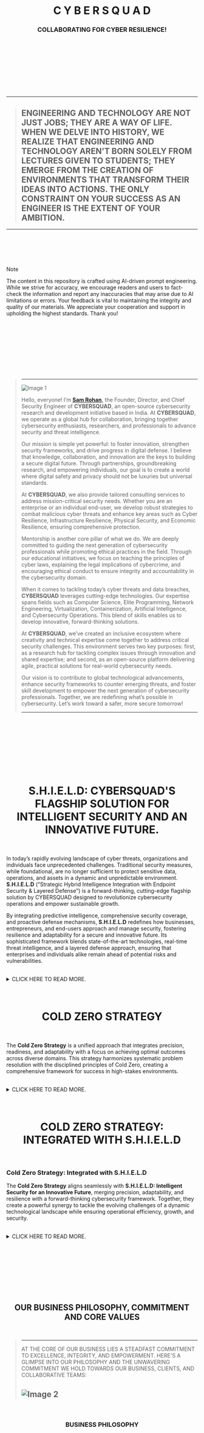 

<br>
<br>
<br>
<br>
<br>
<br>
<br>
<br>



<h1 align="center">C Y B E R S Q U A D</h1>
<h3 align="center">COLLABORATING FOR CYBER RESILIENCE!</h3>


<br>
<br>
<br>
<br>
<br>
<br>
<br>
<br>





----------

> 
> ## ENGINEERING AND TECHNOLOGY ARE NOT JUST JOBS; THEY ARE A WAY OF LIFE. WHEN WE DELVE INTO HISTORY, WE REALIZE THAT ENGINEERING AND TECHNOLOGY AREN'T BORN SOLELY FROM LECTURES GIVEN TO STUDENTS; THEY EMERGE FROM THE CREATION OF ENVIRONMENTS THAT TRANSFORM THEIR IDEAS INTO ACTIONS. THE ONLY CONSTRAINT ON YOUR SUCCESS AS AN ENGINEER IS THE EXTENT OF YOUR AMBITION.
>

----------



<br>
<br>
<br>
<br>


> [!NOTE]
> The content in this repository is crafted using AI-driven prompt engineering. While we strive for accuracy, we encourage readers and users to fact-check the information and report any inaccuracies that may arise due to AI limitations or errors. Your feedback is vital to maintaining the integrity and quality of our materials. We appreciate your cooperation and support in upholding the highest standards. Thank you!




 
 
<br>
<br>
<br>
<br>
<br>
<br>
<br>
<br>


>
> ---
>
>
>  ![Image 1](https://pbs.twimg.com/media/GfPCzmUXoAAajdm?format=jpg&name=900x900)
>
> Hello, everyone! I’m   **[Sam Rohan](https://x.com/_samrohan_),** the Founder, Director, and Chief Security Engineer of **CYBERSQUAD**, an open-source cybersecurity research and development initiative based in India. At **CYBERSQUAD**, we operate as a global hub for collaboration, bringing together cybersecurity enthusiasts, researchers, and professionals to advance security and threat intelligence.  
>
> Our mission is simple yet powerful: to foster innovation, strengthen security frameworks, and drive progress in digital defense. I believe that knowledge, collaboration, and innovation are the keys to building a secure digital future. Through partnerships, groundbreaking research, and empowering individuals, our goal is to create a world where digital safety and privacy should not be luxuries but universal standards.  
>
> At **CYBERSQUAD**, we also provide tailored consulting services to address mission-critical security needs. Whether you are an enterprise or an individual end-user, we develop robust strategies to combat malicious cyber threats and enhance key areas such as Cyber Resilience, Infrastructure Resilience, Physical Security, and Economic Resilience, ensuring comprehensive protection.  
>
> Mentorship is another core pillar of what we do. We are deeply committed to guiding the next generation of cybersecurity professionals while promoting ethical practices in the field. Through our educational initiatives, we focus on teaching the principles of cyber laws, explaining the legal implications of cybercrime, and encouraging ethical conduct to ensure integrity and accountability in the cybersecurity domain.  
>
> When it comes to tackling today’s cyber threats and data breaches, **CYBERSQUAD** leverages cutting-edge technologies. Our expertise spans fields such as Computer Science, Elite Programming, Network Engineering, Virtualization, Containerization, Artificial Intelligence, and Cybersecurity Operations. This blend of skills enables us to develop innovative, forward-thinking solutions.  
>
> At **CYBERSQUAD**, we’ve created an inclusive ecosystem where creativity and technical expertise come together to address critical security challenges. This environment serves two key purposes: first, as a research hub for tackling complex issues through innovation and shared expertise; and second, as an open-source platform delivering agile, practical solutions for real-world cybersecurity needs.  
>
> Our vision is to contribute to global technological advancements, enhance security frameworks to counter emerging threats, and foster skill development to empower the next generation of cybersecurity professionals. Together, we are redefining what’s possible in cybersecurity. Let’s work toward a safer, more secure tomorrow!  
>
>
> ---  
>

 

<br>
<br>
<br>
<br>
<br>
<br>
<br>
<br>

 

<h1 align="center">S.H.I.E.L.D: CYBERSQUAD'S FLAGSHIP SOLUTION FOR INTELLIGENT SECURITY AND AN INNOVATIVE FUTURE.</h1>

<br>

 
In today’s rapidly evolving landscape of cyber threats, organizations and individuals face unprecedented challenges. Traditional security measures, while foundational, are no longer sufficient to protect sensitive data, operations, and assets in a dynamic and unpredictable environment. **S.H.I.E.L.D** (“Strategic Hybrid Intelligence Integration with Endpoint Security & Layered Defense”) is a forward-thinking, cutting-edge flagship solution by CYBERSQUAD designed to revolutionize cybersecurity operations and empower sustainable growth.

By integrating predictive intelligence, comprehensive security coverage, and proactive defense mechanisms, **S.H.I.E.L.D** redefines how businesses, entrepreneurs, and end-users approach and manage security, fostering resilience and adaptability for a secure and innovative future. Its sophisticated framework blends state-of-the-art technologies, real-time threat intelligence, and a layered defense approach, ensuring that enterprises and individuals alike remain ahead of potential risks and vulnerabilities.

<br>

<details>
<summary>CLICK HERE TO READ MORE.</summary>

<br>


### **A Comprehensive, Integrated Solution for Tomorrow’s Challenges**
**S.H.I.E.L.D** is more than a cybersecurity framework; it is an **all-in-one solution** tailored to empower small enterprises, entrepreneurs, and end-users to thrive in an unpredictable future. Designed to foster pioneering research, enterprise growth, academic excellence, skill development, and career advancement, it combines cutting-edge technologies to drive innovation, boost productivity, and ensure security at every level. By addressing the unique needs of diverse stakeholders, **S.H.I.E.L.D** acts as a critical enabler of progress in a complex and rapidly changing world.

### **Who We Support**
S.H.I.E.L.D caters to a wide range of businesses and individuals, including:

- Small Businesses
- Creative Businesses
- Home-Based Businesses
- Part-Time Businesses
- Low-Cost Businesses
- Online Businesses
- Profitable Businesses
- Big Investment Businesses
- Retail Businesses
- Manufacturing Businesses
- Renting Businesses

Each of these categories benefits from our targeted strategies and solutions, allowing them to scale their operations, protect their assets, and adapt to emerging challenges. Whether you are a startup looking for growth opportunities or an established enterprise aiming to optimize your systems, **S.H.I.E.L.D** has you covered.

### **Driving Growth, Ensuring Security, and Fostering Innovation**
Built to guide enterprises, startups, and entrepreneurs toward long-term growth, S.H.I.E.L.D ensures consistent security and success by simplifying operations, enhancing scalability, and providing tailored solutions to address unique challenges. Our comprehensive methodology not only safeguards critical infrastructure but also enables businesses to focus on core competencies, ensuring sustained performance and a competitive edge in their respective industries.

### **Comprehensive Services**
Our holistic suite of services includes:

- **Office Optimization and Maintenance**: Streamline processes and maintain efficiency.
- **AI-Powered Business Development**: Utilize cutting-edge AI tools for growth and strategy.
- **Digital Marketing**: Enhance your online presence and reach your target audience effectively.
- **Cybersecurity**: Protect sensitive data and ensure robust security protocols.
- **Tech Support**: Receive 24/7 assistance to tackle technical challenges seamlessly.

These services are complemented by regular assessments, workshops, and customized strategies that adapt to the evolving needs of our clients. By incorporating feedback loops and leveraging the latest advancements in technology, **S.H.I.E.L.D** guarantees solutions that are both effective and future-proof.

### **Empowering Innovation and Skill Development**
Beyond businesses, **S.H.I.E.L.D** supports startups, enterprises, students, professionals, and tech enthusiasts by fostering innovation, academic growth, career advancement, and skill-building. By integrating research, professional development, and practical training into a unified platform, it drives innovation, expands knowledge, and builds expertise in advanced technologies. Through partnerships with academic institutions, tech communities, and industry leaders, **S.H.I.E.L.D** facilitates collaboration and shared learning to amplify its impact.

### **Program Focus**
Our program emphasizes enhancing the knowledge, skills, and capabilities of individuals and businesses in designing, developing, and deploying secure, stable, and intelligent solutions. Accessible and affordable learning pathways provide opportunities for:

- **Students**: Gain access to foundational and advanced learning tools tailored for diverse academic levels.
- **Professionals**: Stay updated with industry trends and enhance expertise in niche areas.
- **Tech Enthusiasts**: Explore emerging technologies and deepen understanding through hands-on experiences.

### **Key Features**

#### **Research and Development**
We are building a community of skilled professionals and innovators who leverage cutting-edge technologies to create groundbreaking solutions that drive productivity, efficiency, and technological progress. Our mission is to revolutionize the IT landscape and contribute to a smarter, more secure digital future. This focus on R&D enables continuous improvement and the creation of innovative solutions that address complex challenges.

#### **Skill Development and Career Advancement**
We offer personalized learning paths and hands-on training through Virtual Labs in essential areas such as:

- Computer Science
- Artificial Intelligence
- Elite Programming
- Network Engineering
- Virtualization
- Containerization
- Cybersecurity

Each Virtual Lab experience is designed to mimic real-world scenarios, ensuring that participants acquire practical skills applicable in professional environments. Our mentorship programs and career services further support individuals in navigating the competitive tech industry and achieving their professional goals.

### **Hardware Compatibility and Accessibility**
To bridge the digital divide, we research hardware compatibility for lightweight Linux and Android systems, enabling users to cost-effectively enhance their skills. For instance, one case study demonstrated how affordable, refurbished laptops optimized with lightweight Linux enabled students in remote areas to access virtual labs and training programs efficiently. This initiative not only makes technology accessible but also ensures inclusivity in skill development.

### **Our Mission**
To empower individuals and businesses with the knowledge, skills, and tools required to thrive in a fast-paced technological world. Whether you’re a startup innovating for the future or a professional seeking career advancement, **S.H.I.E.L.D** offers a comprehensive framework for growth, learning, and success. By fostering a culture of innovation and continuous learning, we aim to create a resilient and future-ready workforce equipped to tackle the challenges of tomorrow.

### **Our Vision**
By combining research, academic excellence, career development, and skill-building into a single program, CYBERSQUAD ensures every learner and innovator is equipped to face tomorrow’s challenges and seize its opportunities. Together, we create a secure, intelligent, and innovative digital future. Through the implementation of strategic initiatives and community engagement, our vision extends beyond individual success to include broader societal and technological advancements, ensuring a legacy of innovation and security for generations to come.

<br>

</details>


<br>
<br>
  

<h1 align="center">COLD ZERO STRATEGY</h1>

<br>

The **Cold Zero Strategy** is a unified approach that integrates precision, readiness, and adaptability with a focus on achieving optimal outcomes across diverse domains. This strategy harmonizes systematic problem resolution with the disciplined principles of Cold Zero, creating a comprehensive framework for success in high-stakes environments.  

 
<br>

<details>
<summary>CLICK HERE TO READ MORE.</summary>

<br>


### **Principles of the Cold Zero Strategy**  

1. **Comprehensive Problem Diagnosis**  
   - **Identify and Analyze**: Pinpoint issues with clarity and systematically examine their root causes using data-driven methodologies.  
   - **Control Variables**: Establish a clear understanding of all influencing factors to maintain a baseline of predictability.  

2. **Rapid Research and Development**  
   - **Innovate Solutions**: Develop tailored, cutting-edge solutions through focused R&D that address challenges effectively.  
   - **Implement Preventive Measures**: Introduce safeguards to neutralize risks and ensure a proactive stance against potential disruptions.  

3. **Precision in Execution**  
   - **Error-Free Implementation**: Execute solutions with meticulous accuracy, ensuring zero tolerance for deviations in critical scenarios.  
   - **Neutralize Threats**: Strategically eliminate obstacles to create a controlled and stable operational environment.  

4. **Adaptive Readiness**  
   - **Dynamic Adjustments**: Maintain flexibility to respond to evolving conditions without compromising stability.  
   - **Perpetual Preparedness**: Cultivate a readiness mindset, anticipating risks and opportunities to stay ahead of challenges.  

5. **Efficient Resolution and Future-Proofing**  
   - **Complete Closure**: Resolve issues thoroughly to prevent recurrence and achieve long-term stability.  
   - **Sustain Growth**: Build on successes by reinforcing systems and processes to thrive in unpredictable environments.  

 

### **Key Features of the Cold Zero Strategy**  

- **Baseline Achievement**: Establish a solid foundation for growth and operational stability, ensuring readiness to adapt or rebuild as necessary.  
- **Risk Mitigation**: Proactively control risks through thorough analysis and preemptive measures, maintaining a secure and predictable framework.  
- **Strategic Focus**: Prioritize critical objectives with a clear roadmap, leveraging precision and adaptability to achieve defined outcomes.  

 

### **Applications of the Cold Zero Strategy**  

1. **Problem Resolution in Enterprises**  
   - Tackle operational challenges with a structured and efficient approach, ensuring minimal disruption and maximum impact.  

2. **High-Stakes Missions and Operations**  
   - Apply disciplined execution and risk control to navigate complex scenarios with precision and reliability.  

3. **Competitive and Dynamic Environments**  
   - Maintain a competitive edge by balancing readiness and adaptability in fast-paced or unpredictable conditions.  

 

**Cold Zero Strategy** represents the gold standard for precision, control, and resilience, equipping individuals and organizations to excel in the face of uncertainty and complexity. It is a roadmap for success, ensuring that risks are minimized, challenges are neutralized, and opportunities are seized with unwavering confidence.


<br>

</details>

<br>
<br>
 

<h1 align="center">COLD ZERO STRATEGY: INTEGRATED WITH S.H.I.E.L.D</h1>


<br>

### **Cold Zero Strategy: Integrated with S.H.I.E.L.D**  

The **Cold Zero Strategy** aligns seamlessly with **S.H.I.E.L.D: Intelligent Security for an Innovative Future**, merging precision, adaptability, and resilience with a forward-thinking cybersecurity framework. Together, they create a powerful synergy to tackle the evolving challenges of a dynamic technological landscape while ensuring operational efficiency, growth, and security.


<br>

<details>
<summary>CLICK HERE TO READ MORE.</summary>

<br>


### **Principles of the Cold Zero Strategy in S.H.I.E.L.D**

1. **Comprehensive Problem Diagnosis**  
   - **Identify and Analyze**: Use S.H.I.E.L.D’s real-time threat intelligence and systematic diagnostics to uncover vulnerabilities and assess risks in digital environments.  
   - **Control Variables**: Leverage S.H.I.E.L.D’s layered defense mechanisms to maintain predictability and control across all endpoints and systems.  

2. **Rapid Research and Development**  
   - **Innovate Solutions**: S.H.I.E.L.D’s integration of AI and cutting-edge technologies enables rapid R&D, crafting solutions to neutralize emerging threats and foster growth.  
   - **Implement Preventive Measures**: Deploy predictive intelligence to anticipate risks and proactively fortify defenses against potential vulnerabilities.  

3. **Precision in Execution**  
   - **Error-Free Implementation**: Utilize S.H.I.E.L.D’s sophisticated frameworks for seamless execution of cybersecurity measures and operational strategies.  
   - **Neutralize Threats**: Align with S.H.I.E.L.D’s mission to eliminate risks through strategic neutralization, safeguarding assets and ensuring business continuity.  

4. **Adaptive Readiness**  
   - **Dynamic Adjustments**: S.H.I.E.L.D’s hybrid intelligence ensures agile responses to shifting threat landscapes without compromising system integrity.  
   - **Perpetual Preparedness**: Maintain an always-ready stance, supported by S.H.I.E.L.D’s comprehensive coverage and continuous monitoring.  

5. **Efficient Resolution and Future-Proofing**  
   - **Complete Closure**: Address core issues with S.H.I.E.L.D’s end-to-end solutions, ensuring robust security and sustained operational stability.  
   - **Sustain Growth**: Empower long-term success by leveraging S.H.I.E.L.D’s scalable, future-ready tools and methodologies.

 
### **Key Features of the Cold Zero Strategy in the Context of S.H.I.E.L.D**

1. **Baseline Achievement**  
   - **Foundation of Security**: Use S.H.I.E.L.D to establish and maintain a secure baseline across systems, ensuring a solid foundation for growth and innovation.  

2. **Risk Mitigation**  
   - **Layered Defense**: Leverage S.H.I.E.L.D’s multi-layered security approach to minimize risks and maintain stability.  
   - **Predictive Safeguards**: Utilize real-time data analytics and AI to anticipate and prevent potential disruptions.  

3. **Strategic Focus**  
   - **Targeted Solutions**: Address the specific needs of businesses and individuals with tailored strategies that align with Cold Zero’s focus on precision and adaptability.  
   - **Operational Excellence**: Optimize processes and maintain readiness, ensuring peak performance and competitive advantage.  

 

### **Applications in S.H.I.E.L.D**

1. **Enhancing Enterprise Security**  
   - Implement Cold Zero’s principles through S.H.I.E.L.D’s intelligent frameworks to address cyber risks with clarity and precision, ensuring enterprise growth and resilience.  

2. **Driving Innovation and Skill Development**  
   - Combine Cold Zero’s R&D focus with S.H.I.E.L.D’s virtual labs and training programs to foster innovation and empower the next generation of tech professionals.  

3. **Adapting to Dynamic Environments**  
   - Utilize the Cold Zero-S.H.I.E.L.D synergy to navigate and thrive in volatile digital landscapes, maintaining a competitive edge in an ever-changing world.  


> The **Cold Zero Strategy**, integrated with **S.H.I.E.L.D**, represents a comprehensive solution for tackling cybersecurity challenges and fostering sustainable growth. By harmonizing precision-driven methodologies with S.H.I.E.L.D’s advanced technologies, this approach equips businesses and individuals to thrive securely in an unpredictable future, embodying the ultimate standard of readiness, control, and innovation.



<br>

</details>

 
 
 
<br>
<br>
<br>
<br>
<br>
<br>
<br>
<br>




<h2 align="center">OUR BUSINESS PHILOSOPHY, COMMITMENT AND CORE VALUES</h2>

<br>

> ----------
>
> AT THE CORE OF OUR BUSINESS LIES A STEADFAST COMMITMENT TO EXCELLENCE, INTEGRITY, AND EMPOWERMENT. HERE'S A GLIMPSE INTO OUR PHILOSOPHY AND THE UNWAVERING COMMITMENT WE HOLD TOWARDS OUR BUSINESS, CLIENTS, AND COLLABORATIVE TEAMS:
>
> ![Image 2](https://pbs.twimg.com/media/GfO_1owXYAAPf-M?format=jpg&name=900x900)
> ----------
 
<br>

<h3 align="center">BUSINESS PHILOSOPHY</h3>

<br>


| **Principle**            | **Description** |
|--------------------------|-----------------|
| **Quality is Paramount** | Excellence isn't just a goal; it's ingrained in the very fabric of our business. We strive tirelessly to achieve and uphold the highest standards of quality in both products and services. Through continuous evaluation, refinement, and innovation, we ensure that every aspect of our business reflects this unwavering commitment to excellence. |
| **Customer-Centricity**  | Our customers are the driving force behind everything we do. We prioritize active listening, empathy, and understanding to craft solutions that not only meet but exceed their expectations. By placing our customers at the heart of our business, we ensure that their needs are authentically addressed, fostering long-lasting relationships built on trust and satisfaction. |
| **Empowering Our Team**  | Trust, empowerment, and collaboration form the foundation of our business operations. We believe in decentralizing authority and fostering a culture of autonomy and accountability within our collaborative teams. By empowering individuals to make informed decisions and drive innovation, we create an environment where everyone can thrive and contribute to our collective success. |
| **Continuous Improvement** | Embracing a culture of perpetual progress is key to staying ahead in today's dynamic landscape. Guided by scientific precision and a relentless commitment to excellence, we continuously refine our processes and embrace innovation to remain at the forefront of technological advancements. |
| **Optimism and Vision**  | We maintain an unwaveringly optimistic outlook, fueled by a deep-seated belief in our capacity to effect positive change. Our shared passion, vision, and commitment inspire not only our collaborative teams but also our business partners and stakeholders, propelling us towards a future filled with boundless possibilities. |
| **Innovation and Simplicity** | We believe in fostering a culture where creative ideas flourish. By embracing external influences, encouraging cross-industry learning, and promoting innovative thinking within our teams, we simplify processes to enhance efficiency and effectiveness. |
| **Ethical Leadership**   | Upholding the highest standards of integrity and ethics in all our actions, we ensure our decisions are not only profitable but also morally sound and socially responsible. |

<br>

<h3 align="center">COMMITMENT</h3>

<br>

| **Principle**                          | **Description** |
|----------------------------------------|-----------------|
| **Prioritizing Customer Needs**        | We are committed to prioritizing customer needs and building trust by fostering innovation and simplifying processes. By making sound judgments and considering diverse perspectives, we ensure that every decision is informed and aligned with our customers' best interests. |
| **Continuous Learning and Improvement**| We cultivate a culture of continuous learning and improvement, constantly seeking new possibilities and investing in the growth of our collaborative teams. Setting high-quality standards and encouraging creativity and ambition allow us to serve our customers effectively and achieve exceptional results. |
| **Creating an Inclusive Work Environment** | We firmly establish equal rights and responsibilities for all, promoting diversity, equality, and inclusion within our collaborative teams. By fostering open communication, transparency, and accountability, we create a safe, productive, and enjoyable work environment where everyone can thrive. |
| **Embracing Change and Accountability**| We embrace change and foster adaptability, setting clear expectations and holding individuals accountable for their actions. Upholding the highest ethical standards and prioritizing emotional intelligence, we lead by example and inspire others to embrace continuous improvement and learning. |
| **Commitment to Social Responsibility** | We recognize our impact on the larger ecosystem and commit to sustainable practices that benefit society as a whole. Our dedication to corporate social responsibility ensures we contribute positively to our communities and the environment. |
| **Innovation and Excellence**          | We set high standards and drive our teams to deliver quality products and services. Relentlessly pursuing excellence, we ensure problems are solved effectively, and innovation is a constant pursuit. |
| **Building Trust and Communication**   | We establish trust through attentive listening, open communication, and respectful interactions. Leading by example, we embrace self-critique and benchmark against the best to foster a culture of trust and transparency. |
 
<br>

<h3 align="center">CORE VALUES</h3>

<br>

| **Core Value**                      | **Description** |
|-------------------------------------|-----------------|
| **Integrity**                       | Demonstrating honesty, transparency, and ethical behavior in all actions and decisions, fostering trust and building strong, long-lasting relationships with clients, partners, and team members. |
| **Innovation**                      | Encouraging creativity, continuous improvement, and the development of new ideas by creating an environment that promotes experimentation, risk-taking, and forward-thinking strategies. |
| **Accountability**                  | Taking responsibility for one’s actions, ensuring the achievement of goals, and maintaining a culture of reliability and commitment to delivering on promises to customers and stakeholders. |
| **Collaboration**                   | Promoting teamwork, open communication, and cooperation across the organization to harness the collective expertise and creativity of our people for exceptional results. |
| **Customer Focus**                  | Prioritizing the needs of customers and striving to exceed their expectations by delivering products and services that reflect our dedication to quality, reliability, and value. |
| **Excellence**                      | Pursuing the highest quality in products, services, and performance, continuously striving for improvement to maintain superior standards in all aspects of our business. |
| **Respect**                         | Treating everyone with dignity, empathy, and fairness, regardless of their background or position, and fostering a culture where all voices are heard and valued. |
| **Sustainability**                  | Embracing environmentally responsible practices and working towards long-term success, integrating sustainability into our operations for positive societal impact. |
| **Diversity and Inclusion**         | Valuing and promoting a diverse and inclusive work environment where all employees feel valued, empowered, and encouraged to bring their whole selves to work. |
| **Agility**                         | Adapting to change and quickly responding to market needs and challenges by remaining flexible, resilient, and forward-thinking in a dynamic environment. |
| **Empowerment**                     | Encouraging employees to take initiative, make decisions, and drive the company forward by providing them with the necessary tools, resources, and authority to succeed. |
| **Social Responsibility**           | Giving back to the community and promoting positive social impact through responsible business practices, philanthropy, and active engagement in societal issues. |
| **Passion**                         | Cultivating enthusiasm, dedication, and a strong work ethic among team members to inspire exceptional performance and create a positive and energetic work environment. |
| **Trust**                           | Fostering an environment of trust by being reliable, consistent, and transparent in our actions, ensuring all relationships are built on a foundation of integrity and mutual respect. |
| **Continuous Improvement**          | Fostering a culture that embraces continuous improvement in processes, products, and services to stay competitive and achieve excellence in all endeavors. |
| **Innovation with Purpose**         | Driving innovation that aligns with the company’s mission and brings meaningful value to customers and stakeholders, rather than innovation for its own sake. |
| **Transparency**                    | Ensuring open communication and clarity in all business dealings to build trust and credibility with stakeholders, employees, and customers. |
| **Empathy**                         | Understanding and considering the feelings, perspectives, and needs of others to create a compassionate and supportive environment. |
| **Commitment to Community**         | Being actively involved in and contributing to the communities in which the organization operates, strengthening community ties, and enhancing social impact. |
| **Resilience**                      | Cultivating the ability to withstand challenges, recover from setbacks, and sustain growth in a constantly evolving and sometimes unpredictable environment. |
| **Customer Success**                | Going beyond customer satisfaction by ensuring that customers achieve success with the products and services provided, building long-term partnerships. |
| **Data-Driven Decision Making**     | Utilizing data, analytics, and evidence-based approaches to inform decisions, strategies, and innovations, enhancing accuracy and effectiveness. |
| **Ethical Leadership**              | Leading with integrity, fairness, and moral clarity, ensuring that all actions taken by leadership align with the company's core values and ethical principles. |
| **Learning and Development**        | Encouraging continuous learning and promoting team member growth by providing resources, training, and opportunities for professional growth and development. |
| **Leadership**                      | Developing and supporting strong leaders who inspire, guide, and mentor others, creating a culture of excellence and continuous improvement throughout the organization. |
| **Work-Life Balance and Well-Being**| Promoting work-life balance and overall well-being for employees, recognizing that a healthy, happy workforce is essential for sustained success. |
| **Profitability**                   | Ensuring the company remains profitable by being efficient, cost-effective, and focused on delivering value to customers and stakeholders, balancing financial performance with ethical practices. |
| **Quality**                         | Maintaining high standards in all aspects of the business to ensure customer satisfaction, consistently delivering products and services that meet or exceed expectations. |
| **Safety**                          | Prioritizing the safety and well-being of employees, customers, and the community by adhering to the highest safety standards in all operations. |
| **Wellness and Well-being**         | Encouraging holistic well-being for employees, incorporating physical, mental, and emotional health as part of the company culture. |





<br>
<br>
<br>
<br>
<br>
<br>
<br>
<br>


<h2 align="center">WORK-LIFE FREEDOM FRAMEWORK</h2>

<br>

> ----------
> 
> OUR WORK-LIFE FREEDOM FRAMEWORK IS A HOLISTIC APPROACH WE'VE DEVELOPED TO EMPOWER OURSELVES AND OTHERS WITH THE INTELLECTUAL, PROFESSIONAL, AND PERSONAL FREEDOMS NECESSARY FOR INNOVATION AND SUSTAINABLE SUCCESS. WE STRIVE TO FOSTER A COLLABORATIVE AND SUPPORTIVE ENVIRONMENT WHERE AUTONOMY, WELL-BEING, AND CREATIVITY THRIVE, ALLOWING EACH PERSON IN OUR COMMUNITY TO ACHIEVE THEIR FULL POTENTIAL.
>
> ![Image 3](https://pbs.twimg.com/media/GfO_Q2SWwAA1fK5?format=jpg&name=900x900)
> ----------

<br>

### Intellectual and Professional Growth

- **Intellectual Freedom**: We believe in the principle of unrestricted intellectual exploration, empowering ourselves and others to think, learn, and innovate freely. This approach drives breakthroughs in areas we are passionate about, such as AI, cybersecurity, and quantum computing.
- **Creative Freedom**: We encourage open expression and the sharing of ideas without limitations, fostering creativity through collaborative projects and promoting unique contributions across different fields.
- **Career Freedom**: We value the autonomy to pursue career paths aligned with personal passions. We support ongoing mentorship, skill development, and growth, believing in lifelong learning for ourselves and those around us.
- **Freedom of Purpose**: We strive to work in alignment with our values, creating a mission-driven path where personal passions and technological advancement unite.
- **Freedom of Opportunity**: Inclusivity is important to us, and we are committed to ensuring equal access to opportunities for growth and development, building a truly diverse and welcoming community.

### Work Flexibility

- **Time Freedom**: We prioritize flexible scheduling to balance work and personal commitments, enhancing productivity and well-being.
- **Location Freedom**: We embrace remote and hybrid work options, enabling us and others to contribute from any location, unrestricted by geography.
- **Autonomy Freedom**: We value making independent decisions and fostering self-driven success, allowing for customized career paths that suit individual goals.

### Collaboration and Community

- **Freedom of Expression**: We cultivate an open and collaborative community where ideas, insights, and opinions are shared freely, promoting innovation and mutual respect.
- **Freedom of Association**: We believe in building strong community ties, enabling collaboration, team formation, and partnerships that propel collective progress.

### Well-being and Sustainability

- **Health Freedom**: We are committed to supporting physical and mental well-being, promoting a balanced lifestyle with resources to encourage healthy work-life integration.
- **Environmental Freedom**: We advocate for sustainable practices, supporting responsible resource use and eco-friendly initiatives that benefit both our community and society.

### Autonomy and Privacy

- **Freedom of Privacy**: Privacy is a core value for us, respecting personal boundaries and maintaining a healthy division between work and personal life.
- **Freedom from Routine**: We embrace flexibility to break from monotonous patterns, encouraging new experiences that enhance creativity and foster innovative thinking.

### Legal and Ethical Protections

- **Legal Freedom**: We are dedicated to fair policies and protections for ourselves and others, ensuring a safe, just, and non-restrictive work environment.
- **Freedom of Conscience**: We believe in following our ethical and moral beliefs without external pressure, fostering a supportive and inclusive community.

**Summary**  
Our Work-Life Freedom Framework provides a foundation for growth, innovation, and community, creating an inclusive space where each person is supported in their professional journey and personal development. This framework reflects our dedication to fostering a healthy, sustainable, and empowering environment for everyone involved.



<br>
<br>
<br>
<br>
<br>
<br>
<br>
<br>

 
<h2 align="center">IDEOLOGIES</h2>


<br>

> ----------
>
> IN THE FORGE OF HUMAN STRUGGLE, IDEOLOGIES EMERGE AS IMMORTAL FORCES, SURPASSING THE CONSTRAINTS OF FLESH AND BONE TO COMMAND HEARTS AND MINDS. THEY BREAK FREE FROM CHAINS, TRANSCEND BORDERS, AND DEFY EVEN DEATH ITSELF.
>
> ![Image 4](https://pbs.twimg.com/media/GfO-vWDWAAAXeuY?format=jpg&name=900x900)
> ----------

<br>
 
- **Open Source Mastery:** We are dedicated to unraveling the inner workings of successful open-source projects, fostering collaboration, and embracing shared innovation. By contributing to and learning from the open-source community, we drive progress and create robust, reliable solutions.

- **Experience-Centric Approach:** We place paramount importance on user experiences, ensuring our technology transcends mere tools to create impactful, user-centered interactions. Our focus is on delivering intuitive, seamless experiences that enhance user satisfaction and engagement.

- **Connectivity as Core:** We believe in technology's potential to unite people, enrich relationships, and elevate the human connection through seamless interactions. Our solutions aim to bridge gaps, foster communication, and create a connected world.

- **Harmonious Tech Leadership:** Harnessing technology's power as a tool, we diligently manage its influence to ensure it empowers without overpowering, cultivating a harmonious coexistence. We strive for a balance where technology enhances human capabilities without overshadowing them.

- **Life Enhancement Principle:** Our technology endeavors to amplify the quality of life by complementing and enhancing human experiences, preserving the integrity of balanced living. We focus on solutions that add value to everyday life, promoting well-being and productivity.

- **Pioneers of Social Transformation:** Embracing modern technology, we actively participate in shaping a society where efficiency is no longer an option but an intrinsic necessity. We drive innovation that transforms societal norms, making efficiency and progress integral to daily life.

- **Innovative Opportunity Seeker:** Guided by our dedication to meeting customer needs, our pursuit of new technology avenues transforms possibilities into practical solutions. We are constantly exploring and integrating cutting-edge technologies to create meaningful opportunities for our users.

- **Computing Empowerment Advocacy:** We stand against the lack of access to computing resources, advocating for technological inclusivity as a means of individual empowerment. Our mission is to democratize technology, ensuring everyone has the tools they need to succeed.

- **Agent of Future Creation:** With innovation at our core, we view the shaping of tomorrow as an active endeavor, propelling us to lead in creating the future we envision. We are committed to pioneering new technologies that define the next era of human advancement.

- **Human-Centric Mindset:** Recognizing the risk of homogenizing thought, we emphasize the distinctiveness of human thinking and strive to prevent the transformation into mere automated processes. Our focus is on preserving human creativity, intuition, and individuality in a tech-driven world.

- **Internet's Transformative Journey:** Envisioning the dynamic evolution of the internet, we drive the transition from a basic web to a complex, interconnected realm - a future shaped by the Internet of Things. We are at the forefront of this journey, developing technologies that harness the full potential of the internet.

- **Sustainability Commitment:** We prioritize sustainability in our innovations, ensuring our solutions are environmentally responsible and contribute to a greener future. Our dedication to sustainable practices is reflected in our product designs and operational processes.

- **Ethical Innovation:** We are committed to ethical innovation, ensuring our technologies are developed and used responsibly. Our approach prioritizes user privacy, data security, and ethical considerations in all our projects.



<br>
<br>
<br>
<br>
<br>
<br>
<br>
<br>



<h2 align="center">LEADERSHIP PRINCIPLES</h2>


<br>
 

> ----------
>
> INNOVATION, ROOTED IN STEADFAST PRINCIPLES—QUALITY, CUSTOMER FOCUS, TEAM EMPOWERMENT, RELENTLESS IMPROVEMENT, AND BOUNDLESS OPTIMISM—DRIVES US FORWARD. IN OUR COMMUNITY, WE CHART A COURSE FOR SUCCESS WITH UNSHAKABLE DEDICATION AND RESOLVE.
>
> ![Image 5](https://pbs.twimg.com/media/GfO-bkZXEAAImkp?format=jpg&name=900x900)
> ----------
 
<br>

- **Foster Coaching Excellence:** In today's dynamic landscape, leaders must embrace coaching skills to nurture growth. Cultivating a coaching mindset entails welcoming constructive feedback and encouraging upward input to identify areas for improvement. Active listening, a pivotal coaching skill, enables us to understand team members deeply and empathize with their challenges, equipping us to provide effective support.

- **Empower and Encourage Autonomy:** Effective leaders strike a balance between providing direction and granting autonomy. By establishing clear team goals, we offer transparency on objectives, aligning individual contributions with broader business success. Empowerment involves entrusting employees with the freedom to execute tasks independently, fostering a culture of trust and enabling them to leverage their strengths for professional growth.

- **Prioritize Team Well-being and Success:** Recognizing that a thriving workforce propels achievements, we display genuine concern for team members' well-being and triumphs. Though financial gains are crucial, valuing people's contributions fosters engagement and recognition. Attuned to team members' well-being, we adeptly delegate tasks, resolve conflicts, and ensure a more productive and trusting environment.

- **Drive Results through Effective Execution:** While emotional intelligence is vital, we must be results-oriented, ensuring teams achieve predefined goals. We strategize, organize, execute, and delegate tasks to secure optimal outcomes. Aligning these results with the community's overall success highlights our strategic prowess and operational acumen.

- **Champion Communication and Active Listening:** Communication excellence is non-negotiable for leaders. Effective feedback delivery, combined with active listening, fuels effective dialogue and understanding. We encourage open dialogue, acknowledge achievements, and demonstrate humility in receiving feedback, enhancing team dynamics and fostering transparency across the organization.

- **Nurturing Professional Development:** We play a pivotal role in nurturing our team members' strengths and potential. Identifying and leveraging individual strengths drives team excellence. We facilitate growth by offering opportunities for upskilling and personal development, creating a culture that encourages continuous learning.

- **Illuminate Vision and Strategy:** We craft a compelling vision to guide our teams toward success. This vision aligns team efforts with overall business strategy, providing clarity and purpose. Effectively coordinating diverse talents and skill sets within the team fosters collaboration and collective progress.

- **Customer-Centric Focus:** We place customers at the heart of our decisions, tirelessly working to earn and sustain customer trust. A relentless pursuit of customer satisfaction drives innovation and keeps competitors at bay.

- **Ownership and Long-Term Perspective:** We exhibit ownership, prioritizing long-term value over short-term gains. We act as stewards of the entire organization, fostering a sense of accountability and responsibility beyond our immediate teams.

- **Cultivate Innovation and Simplicity:** We inspire innovation and simplicity, fostering a culture where creative ideas flourish. We embrace external influences, encourage cross-industry learning, and promote innovative thinking within our teams.

- **Cultivate Sound Judgment and Learning:** We demonstrate strong judgment, seeking diverse viewpoints to make informed decisions. We maintain a curious mindset, relentlessly pursuing learning opportunities for personal and professional growth.

- **Develop Exceptional Talent:** We uphold high standards by recruiting and nurturing exceptional talent. We empower employees to rise through the ranks, fostering leadership qualities in others.

- **Strive for Excellence and Continuous Improvement:** We set exceptionally high standards and drive our teams to deliver quality products and services. We relentlessly pursue excellence, ensuring that problems are solved effectively.

- **Think Big and Drive Action:** We embrace a bold perspective, encouraging innovative thinking and the pursuit of audacious goals. We value calculated risk-taking and prioritize agility in decision-making.

- **Accomplish More with Less:** We maximize resources by fostering resourcefulness and self-sufficiency. We prioritize efficiency, recognizing that constraints drive creative problem-solving.

- **Build Trust and Effective Communication:** We establish trust through attentive listening, open communication, and respectful interactions. We lead by example, embracing self-critique and benchmarking against the best.

- **Deep Dive into Details:** We remain engaged at all levels, staying connected to the nuances of our teams and operations. We uphold meticulousness and skepticism to ensure data-driven decision-making.

- **Embrace Constructive Disagreement:** We engage in respectful dissent, challenging decisions for the sake of improvement. We commit fully to decisions once made, embodying conviction and tenacity.

- **Deliver with Resilience:** We focus on pivotal inputs, delivering quality outcomes even in the face of challenges. We exhibit resilience and determination to achieve goals, inspiring our teams to do the same.

- **Cultivate an Exceptional Work Environment:** We foster a safe, diverse, and productive work environment. We lead with empathy, prioritize employee growth, and uphold a commitment to creating a positive workplace.

- **Embrace Responsibility and Growth:** We recognize our impact on the larger ecosystem and commit to continual improvement. We approach each day with the determination to better ourselves, our teams, and the world around us.

- **Champion Diversity and Inclusion:** We celebrate diverse perspectives and backgrounds, creating an inclusive environment where everyone feels valued and respected. Diversity drives innovation, and inclusion fosters a collaborative, supportive culture.

- **Commitment to Ethical Leadership:** We uphold the highest standards of integrity and ethics in all our actions. Our commitment to ethical leadership ensures we make decisions that are not only profitable but also morally sound and socially responsible.




<br>
<br>
<br>
<br>
<br>
<br>
<br>
<br>



<h2 align="center">COMMUNITY GUIDELINES</h2>

<br>
<br>

> ----------
>
> ![Image 6](https://pbs.twimg.com/media/GfO-Eh2XEAABBbC?format=jpg&name=900x900)
>
> ---------

<br>
<br>

| Guideline                          | Description                                                                                                                                                          |
|------------------------------------|----------------------------------------------------------------------------------------------------------------------------------------------------------------------|
| **Respect Others**                 | Value everyone’s perspective. Engage in constructive discussions without targeting individuals. Inappropriate comments may be removed.                               |
| **No Advertising**                 | Refrain from advertising products or services outside designated areas. Spamming will not be tolerated.                                                              |
| **Thoughtful Engagement**          | Avoid empty praise; engage thoughtfully by understanding a brand before forming opinions.                                                                             |
| **Stay on Topic**                  | Keep discussions focused; unrelated comments disrupt conversations. Report trolls rather than engage.                                                                  |
| **Welcome New Members**            | Offer guidance and support to newcomers to foster a welcoming environment.                                                                                            |
| **Keep It Clean**                  | Avoid offensive language or inappropriate content.                                                                                                                  |
| **Responsible Reporting**           | Report genuine issues only; misuse of reporting may lead to disciplinary actions.                                                                                   |
| **Off-Topic Chats**                | Use designated spaces for non-related discussions.                                                                                                                  |
| **Follow the Law**                 | Avoid posting illegal content.                                                                                                                                        |
| **Maintain Respectful Conduct**    | Engage respectfully and fairly; disruptive behavior may lead to a ban.                                                                                             |
| **Think Before Posting**           | Take time to craft thoughtful responses.                                                                                                                             |
| **Encourage Diverse Opinions**      | Respect different perspectives; vote for well-constructed comments, even if you disagree.                                                                            |
| **Vote on Quality**                | Vote based on the value of information, not the commenter’s identity.                                                                                              |
| **Avoid “Shouting”**               | Typing in all caps may distract from your message.                                                                                                                  |
| **Build Positive Reputation**      | Be polite, helpful, and considerate to earn respect within the community.                                                                                            |
| **Learn from Peers**               | Respect the experience and expertise of others; there’s always more to learn.                                                                                       |
| **Be Objective**                   | Support factual claims with evidence or clarify when expressing personal opinions.                                                                                   |
| **Contribute Positively**          | Add meaningful insights to foster productive dialogue.                                                                                                               |
| **Welcome New Ideas**              | Embrace diverse perspectives to strengthen the community.                                                                                                          |
| **Show Appreciation**              | Recognize and express gratitude towards members who provide valuable insights.                                                                                        |



<br>
<br>
<br>
<br>
<br>
<br>
<br>
<br>


<h2 align="center">SECURITY POLICIES</h2>

<br>

> ----------
> 
> **OUR SECURITY MOTTO**: *“COLLABORATE WITH CARE, INNOVATE WITH INTEGRITY.”* THESE GUIDELINES ENSURE THAT OUR SPACE REMAINS SECURE, RESPECTFUL, AND INNOVATIVE AS WE ADVANCE TOMORROW’S TECHNOLOGY.
>
> ![Image 7](https://pbs.twimg.com/media/GfO9ZOeWIAAECA2?format=jpg&name=900x900)
> ----------

<br>
 
**1. Data Privacy and Confidentiality**  
We are committed to the highest standards of data privacy. Members, partners, and affiliates must comply with all applicable privacy laws and data protection regulations to safeguard personal and organizational information. Access to sensitive data will be limited to authorized personnel only, and any data shared with third parties will require explicit permission and strict confidentiality agreements.

**2. Intellectual Property Protection**  
To protect intellectual property (IP) within Our open-source collaborative environment, We require all participants to honor IP rights, including proprietary technology, research, and data. Contributions to Our work will be governed by clear IP agreements, ensuring that members can openly collaborate while safeguarding individual and organizational contributions.

**3. Network Security and Access Control**  
Our network and systems are protected by industry-standard security measures, including firewalls, encryption, multi-factor authentication (MFA), and regular vulnerability assessments. Access to Our infrastructure is restricted to authorized individuals, and members must follow established protocols for securely connecting to and navigating Our networks, including secure password management practices.

**4. Cybersecurity Training and Awareness**  
All Our members, employees, and affiliates must undergo regular cybersecurity training to stay informed on best practices, emerging threats, and mitigation techniques. This includes training on recognizing phishing attempts, handling sensitive information, and following Our incident response procedures.

**5. Incident Response and Reporting**  
We maintain an Incident Response Team (IRT) to address any cybersecurity incidents, ensuring rapid identification, containment, and resolution. Members are encouraged to promptly report any suspicious activities or security breaches to the IRT. Our response framework is designed to minimize risk, protect resources, and document incidents for ongoing security improvement.

**6. Usage of Our Labs and Resources**  
Members accessing Our Labs must follow strict security protocols to prevent accidental or intentional breaches. Labs may not be used for unauthorized testing, exploitation, or dissemination of malicious software. Each member must respect lab access policies, ensure proper handling of data, and maintain a safe environment for collaborative experimentation.

**7. Compliance with Legal and Ethical Standards**  
We are committed to ethical research and development, aligning with international legal standards. Activities that violate intellectual property laws, involve illegal software, or engage in unethical hacking are strictly prohibited. All members must adhere to Our code of conduct and ethical guidelines.

**8. Communication and Information Sharing**  
Open-source collaboration is encouraged, but members must use discretion when sharing information within and outside Our community. Public communication, including social media and forums, should be approved and consistent with Our communication policies. Unauthorized sharing of sensitive project information is not permitted.

**9. System Updates and Patch Management**  
We maintain a rigorous schedule of system updates, patches, and maintenance to protect against vulnerabilities. All members using Our devices or accessing Our systems are required to adhere to update protocols, ensuring devices remain compliant with the latest security standards.

**10. Regular Audits and Compliance Checks**  
To maintain a secure and compliant environment, We will conduct regular security audits and compliance checks. Members and affiliates may be required to participate in these assessments, ensuring adherence to Our policies and maintaining the integrity of Our systems.

**11. Environmentally Responsible Practices**  
We are committed to sustainable technology practices, encouraging members to use energy-efficient devices and virtual environments when possible. Environmental sustainability is a key consideration in Our procurement and disposal of IT equipment, ensuring that We operate with minimal environmental impact.

**12. Member Accountability and Disciplinary Action**  
Members are expected to uphold these security policies and guidelines at all times. Violations may result in disciplinary action, including restricted access, revocation of membership privileges, or legal action if warranted. We strive for a collaborative environment where each member takes responsibility for safeguarding shared resources.

 

<br>
<br>
<br>
<br>

 


----------


<br>
<br>
<br>
<br>
 

  
<h4 align="center">STAY TUNED FOR THE LATEST UPDATES!</h4>



<br>
<br>
